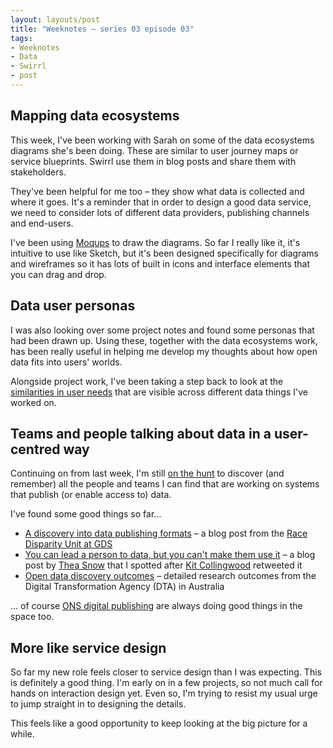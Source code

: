 ```yaml
---
layout: layouts/post
title: "Weeknotes – series 03 episode 03"
tags:
- Weeknotes
- Data
- Swirrl
- post
---
```


## Mapping data ecosystems

This week, I've been working with Sarah on some of the data ecosystems diagrams she's been doing. These are similar to user journey maps or service blueprints. Swirrl use them in blog posts and share them with stakeholders.

They've been helpful for me too – they show what data is collected and where it goes. It's a reminder that in order to design a good data service, we need to consider lots of different data providers, publishing channels and end-users.

I've been using [Moqups](https://moqups.com/) to draw the diagrams. So far I really like it, it's intuitive to use like Sketch, but it's been designed specifically for diagrams and wireframes so it has lots of built in icons and interface elements that you can drag and drop.

## Data user personas

I was also looking over some project notes and found some personas that had been drawn up. Using these, together with the data ecosystems work, has been really useful in helping me develop my thoughts about how open data fits into users' worlds.

Alongside project work, I've been taking a step back to look at the [similarities in user needs](https://twitter.com/benjystanton/status/1123258869290082306) that are visible across different data things I've worked on.

## Teams and people talking about data in a user-centred way 

Continuing on from last week, I'm still [on the hunt](https://www.benjystanton.co.uk/blog/weeknotes-series-03-episode-02/#looking-for-data-designers) to discover (and remember) all the people and teams I can find that are working on systems that publish (or enable access to) data.

I've found some good things so far…

- [A discovery into data publishing formats](https://dataingovernment.blog.gov.uk/2019/05/02/a-discovery-into-data-publishing-formats/) – a blog post from the [Race Disparity Unit at GDS](https://www.gov.uk/government/organisations/race-disparity-unit)
- [You can lead a person to data, but you can't make them use it](https://www.nesta.org.uk/blog/you-can-lead-person-data-you-cant-make-them-use-it/) – a blog post by [Thea Snow](https://twitter.com/theasnow) that I spotted after [Kit Collingwood](https://twitter.com/kitterati) retweeted it
- [Open data discovery outcomes](https://community.digital.gov.au/t/open-data-discovery-outcomes/1459) – detailed research outcomes from the Digital Transformation Agency (DTA) in Australia

… of course [ONS digital publishing](https://digitalblog.ons.gov.uk/) are always doing good things in the space too.

## More like service design

So far my new role feels closer to service design than I was expecting. This is definitely a good thing. I'm early on in a few projects, so not much call for hands on interaction design yet. Even so, I'm trying to resist my usual urge to jump straight in to designing the details.

This feels like a good opportunity to keep looking at the big picture for a while.